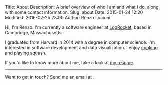 Title: About
Description: A brief overview of who I am and what I do, along with some contact information.
Slug: about
Date: 2015-01-24 12:20
Modified: 2016-02-25 23:00
Author: Renzo Lucioni

Hi, I'm Renzo. I'm currently a software engineer at <a class="outbound" href="https://logrocket.com">LogRocket</a>, based in Cambridge, Massachusetts.

I graduated from Harvard in 2014 with a degree in computer science. I'm interested in software development and data visualization. I enjoy <a class="outbound" href="https://github.com/rlucioni/cookbook">cooking</a> and playing <a class="outbound" href="https://github.com/rlucioni/courtbot">squash</a>.

If you'd like to know more about me, take a look at <a href="/resume">my resume</a>.

---

Want to get in touch? Send me an email at <a class="outbound" id="email-link"></a>.
